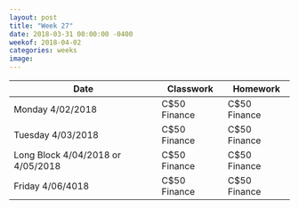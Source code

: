 ```yaml
---
layout: post
title: "Week 27"
date: 2018-03-31 00:00:00 -0400
weekof: 2018-04-02
categories: weeks
image:
---
```


|Date                        |Classwork|Homework|
|----------------------------|---------|--------|
|Monday 4/02/2018            | C$50 Finance | C$50 Finance |
|Tuesday 4/03/2018           | C$50 Finance | C$50 Finance |
|Long Block 4/04/2018 or 4/05/2018 | C$50 Finance | C$50 Finance |
|Friday 4/06/4018            | C$50 Finance | C$50 Finance |
